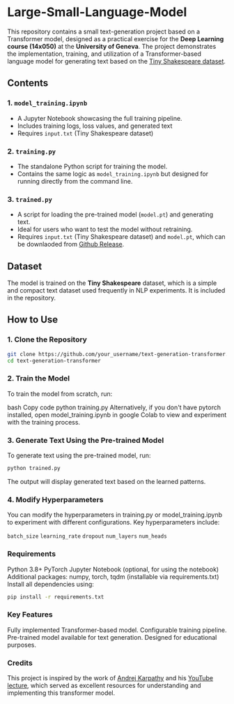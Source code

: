 # Large-Small-Language-Model

This repository contains a small text-generation project based on a Transformer model, designed as a practical exercise for the **Deep Learning course (14x050)** at the **University of Geneva**. The project demonstrates the implementation, training, and utilization of a Transformer-based language model for generating text based on the [Tiny Shakespeare dataset](https://raw.githubusercontent.com/karpathy/char-rnn/master/data/tinyshakespeare/input.txt).

## Contents

### 1. `model_training.ipynb`
- A Jupyter Notebook showcasing the full training pipeline.
- Includes training logs, loss values, and generated text 
- Requires `input.txt` (Tiny Shakespeare dataset)

### 2. `training.py`
- The standalone Python script for training the model.
- Contains the same logic as `model_training.ipynb` but designed for running directly from the command line.

### 3. `trained.py`
- A script for loading the pre-trained model (`model.pt`) and generating text.
- Ideal for users who want to test the model without retraining.
- Requires `input.txt` (Tiny Shakespeare dataset) and `model.pt`, which can be downlaoded from [Github Release](https://github.com/StepanStepanovic/Large-Small-Language-Model/releases/tag/v1.0).


## Dataset
The model is trained on the **Tiny Shakespeare** dataset, which is a simple and compact text dataset used frequently in NLP experiments. It is included in the repository.

## How to Use

### 1. Clone the Repository
```bash
git clone https://github.com/your_username/text-generation-transformer.git
cd text-generation-transformer
```
### 2. Train the Model
To train the model from scratch, run:

bash
Copy code
python training.py
Alternatively, if you don't have pytorch installed, open model_training.ipynb in google Colab  to view and experiment with the training process.

### 3. Generate Text Using the Pre-trained Model
To generate text using the pre-trained model, run:

```bash
python trained.py
```
The output will display generated text based on the learned patterns.

### 4. Modify Hyperparameters
You can modify the hyperparameters in training.py or model_training.ipynb to experiment with different configurations. Key hyperparameters include:

`batch_size`
`learning_rate`
`dropout`
`num_layers`
`num_heads`

### Requirements
Python 3.8+
PyTorch
Jupyter Notebook (optional, for using the notebook)
Additional packages: numpy, torch, tqdm (installable via requirements.txt)
Install all dependencies using:

```bash
pip install -r requirements.txt
```

### Key Features
Fully implemented Transformer-based model.
Configurable training pipeline.
Pre-trained model available for text generation.
Designed for educational purposes.

### Credits
This project is inspired by the work of [Andrej Karpathy](https://github.com/karpathy) and his [YouTube lecture](https://www.youtube.com/watch?v=kCc8FmEb1nY), which served as excellent resources for understanding and implementing this transformer model.


